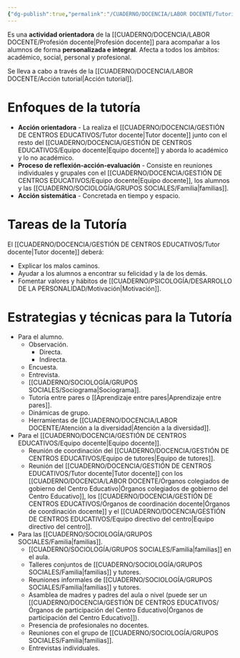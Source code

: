 ```yaml
---
{"dg-publish":true,"permalink":"/CUADERNO/DOCENCIA/LABOR DOCENTE/Tutoría/"}
---
```


Es una **actividad orientadora** de la [[CUADERNO/DOCENCIA/LABOR DOCENTE/Profesión docente\|Profesión docente]] para acompañar a los alumnos de forma **personalizada e integral**. Afecta a todos los ámbitos: académico, social, personal y profesional.

Se lleva a cabo a través de la [[CUADERNO/DOCENCIA/LABOR DOCENTE/Acción tutorial\|Acción tutorial]].

# Enfoques de la tutoría
- **Acción orientadora** - La realiza el [[CUADERNO/DOCENCIA/GESTIÓN DE CENTROS EDUCATIVOS/Tutor docente\|Tutor docente]] junto con el resto del [[CUADERNO/DOCENCIA/GESTIÓN DE CENTROS EDUCATIVOS/Equipo docente\|Equipo docente]] y aborda lo académico y lo no académico.
- **Proceso de reflexión-acción-evaluación** - Consiste en reuniones individuales y grupales con el [[CUADERNO/DOCENCIA/GESTIÓN DE CENTROS EDUCATIVOS/Equipo docente\|Equipo docente]], los alumnos y las [[CUADERNO/SOCIOLOGÍA/GRUPOS SOCIALES/Familia\|familias]].
- **Acción sistemática** - Concretada en tiempo y espacio.

# Tareas de la Tutoría
El [[CUADERNO/DOCENCIA/GESTIÓN DE CENTROS EDUCATIVOS/Tutor docente\|Tutor docente]] deberá:
- Explicar los malos caminos.
- Ayudar a los alumnos a encontrar su felicidad y la de los demás.
- Fomentar valores y hábitos de [[CUADERNO/PSICOLOGÍA/DESARROLLO DE LA PERSONALIDAD/Motivación\|Motivación]].

# Estrategias y técnicas para la Tutoría
- Para el alumno.
	- Observación.
		- Directa.
		- Indirecta.
	- Encuesta.
	- Entrevista.
	- [[CUADERNO/SOCIOLOGÍA/GRUPOS SOCIALES/Sociograma\|Sociograma]].
	- Tutoría entre pares o [[Aprendizaje entre pares\|Aprendizaje entre pares]].
	- Dinámicas de grupo.
	- Herramientas de [[CUADERNO/DOCENCIA/LABOR DOCENTE/Atención a la diversidad\|Atención a la diversidad]].
- Para el [[CUADERNO/DOCENCIA/GESTIÓN DE CENTROS EDUCATIVOS/Equipo docente\|Equipo docente]].
	- Reunión de coordinación del [[CUADERNO/DOCENCIA/GESTIÓN DE CENTROS EDUCATIVOS/Equipo de tutores\|Equipo de tutores]].
	- Reunión del [[CUADERNO/DOCENCIA/GESTIÓN DE CENTROS EDUCATIVOS/Tutor docente\|Tutor docente]] con los [[CUADERNO/DOCENCIA/LABOR DOCENTE/Órganos colegiados de gobierno del Centro Educativo\|Órganos colegiados de gobierno del Centro Educativo]], los [[CUADERNO/DOCENCIA/GESTIÓN DE CENTROS EDUCATIVOS/Órganos de coordinación docente\|Órganos de coordinación docente]] y el [[CUADERNO/DOCENCIA/GESTIÓN DE CENTROS EDUCATIVOS/Equipo directivo del centro\|Equipo directivo del centro]].
- Para las [[CUADERNO/SOCIOLOGÍA/GRUPOS SOCIALES/Familia\|familias]].
	- [[CUADERNO/SOCIOLOGÍA/GRUPOS SOCIALES/Familia\|familias]] en el aula.
	- Talleres conjuntos de [[CUADERNO/SOCIOLOGÍA/GRUPOS SOCIALES/Familia\|familias]] y tutores.
	- Reuniones informales de [[CUADERNO/SOCIOLOGÍA/GRUPOS SOCIALES/Familia\|familias]] y tutores.
	- Asamblea de madres y padres del aula o nivel (puede ser un [[CUADERNO/DOCENCIA/GESTIÓN DE CENTROS EDUCATIVOS/Órganos de participación del Centro Educativo\|Órganos de participación del Centro Educativo]]).
	- Presencia de profesionales no docentes.
	- Reuniones con el grupo de [[CUADERNO/SOCIOLOGÍA/GRUPOS SOCIALES/Familia\|familias]].
	- Entrevistas individuales.